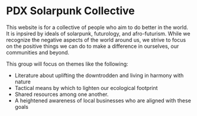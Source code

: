 # PDX Solarpunk Collective

This website is for a collective of people who aim to do better in the world. It is inpsired by ideals of solarpunk, futurology, and afro-futurism. While we recognize the negative aspects of the world around us, we strive to focus on the positive things we can do to make a difference in ourselves, our communities and beyond.

This group will focus on themes like the following:

- Literature about uplifting the downtrodden and living in harmony with nature
- Tactical means by which to lighten our ecological footprint
- Shared resources among one another.
- A heightened awareness of local businesses who are aligned with these goals
